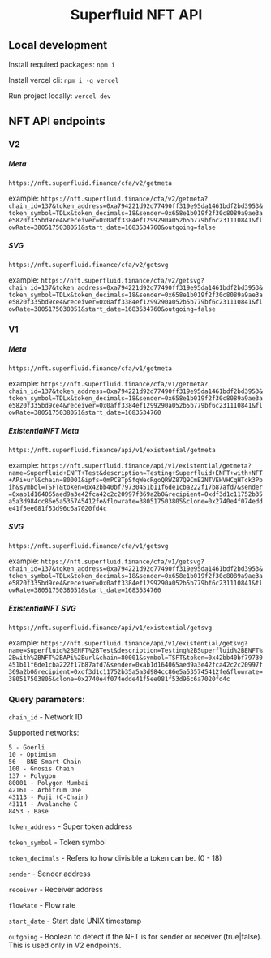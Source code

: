 <h1 align="center">Superfluid NFT API</h1>

## Local development

Install required packages:
`npm i`

Install vercel cli:
`npm i -g vercel`

Run project locally:
`vercel dev`

## NFT API endpoints

### V2

##### Meta
`https://nft.superfluid.finance/cfa/v2/getmeta`

example: `https://nft.superfluid.finance/cfa/v2/getmeta?chain_id=137&token_address=0xa794221d92d77490ff319e95da1461bdf2bd3953&token_symbol=TDLx&token_decimals=18&sender=0x658e1b019f2f30c8089a9ae3ae5820f335bd9ce4&receiver=0x0aff3384ef1299290a052b5b779bf6c231110841&flowRate=3805175038051&start_date=1683534760&outgoing=false`


##### SVG
`https://nft.superfluid.finance/cfa/v2/getsvg`

example: `https://nft.superfluid.finance/cfa/v2/getsvg?chain_id=137&token_address=0xa794221d92d77490ff319e95da1461bdf2bd3953&token_symbol=TDLx&token_decimals=18&sender=0x658e1b019f2f30c8089a9ae3ae5820f335bd9ce4&receiver=0x0aff3384ef1299290a052b5b779bf6c231110841&flowRate=3805175038051&start_date=1683534760&outgoing=false`

### V1

##### Meta
`https://nft.superfluid.finance/cfa/v1/getmeta`

example: `https://nft.superfluid.finance/cfa/v1/getmeta?chain_id=137&token_address=0xa794221d92d77490ff319e95da1461bdf2bd3953&token_symbol=TDLx&token_decimals=18&sender=0x658e1b019f2f30c8089a9ae3ae5820f335bd9ce4&receiver=0x0aff3384ef1299290a052b5b779bf6c231110841&flowRate=3805175038051&start_date=1683534760`

##### ExistentialNFT Meta
`https://nft.superfluid.finance/api/v1/existential/getmeta`

example: `https://nft.superfluid.finance/api/v1/existential/getmeta?name=Superfluid+ENFT+Test&description=Testing+Superfluid+ENFT+with+NFT+APi+url&chain=80001&ipfs=QmPCBTpSfqWecRgoQRWZ87Q9CmE2NTVEHVHCqHTck3Pbih&symbol=TSFT&token=0x42bb40bf79730451b11f6de1cba222f17b87afd7&sender=0xab1d164065aed9a3e42fca42c2c20997f369a2b0&recipient=0xdf3d1c11752b35a5a3d984cc86e5a535745412fe&flowrate=380517503805&clone=0x2740e4f074edde41f5ee081f53d96c6a7020fd4c`


##### SVG
`https://nft.superfluid.finance/cfa/v1/getsvg`

example: `https://nft.superfluid.finance/cfa/v1/getsvg?chain_id=137&token_address=0xa794221d92d77490ff319e95da1461bdf2bd3953&token_symbol=TDLx&token_decimals=18&sender=0x658e1b019f2f30c8089a9ae3ae5820f335bd9ce4&receiver=0x0aff3384ef1299290a052b5b779bf6c231110841&flowRate=3805175038051&start_date=1683534760`

##### ExistentialNFT SVG
`https://nft.superfluid.finance/api/v1/existential/getsvg`

example: `https://nft.superfluid.finance/api/v1/existential/getsvg?name=Superfluid%2BENFT%2BTest&description=Testing%2BSuperfluid%2BENFT%2Bwith%2BNFT%2BAPi%2Burl&chain=80001&symbol=TSFT&token=0x42bb40bf79730451b11f6de1cba222f17b87afd7&sender=0xab1d164065aed9a3e42fca42c2c20997f369a2b0&recipient=0xdf3d1c11752b35a5a3d984cc86e5a535745412fe&flowrate=380517503805&clone=0x2740e4f074edde41f5ee081f53d96c6a7020fd4c`

### Query parameters:

`chain_id` - Network ID

Supported networks:
```
5 - Goerli
10 - Optimism
56 - BNB Smart Chain
100 - Gnosis Chain
137 - Polygon
80001 - Polygon Mumbai
42161 - Arbitrum One
43113 - Fuji (C-Chain)
43114 - Avalanche C
8453 - Base
```

`token_address` - Super token address

`token_symbol` - Token symbol

`token_decimals` - Refers to how divisible a token can be. (0 - 18)

`sender` - Sender address

`receiver` - Receiver address

`flowRate` - Flow rate

`start_date` - Start date UNIX timestamp

`outgoing` - Boolean to detect if the NFT is for sender or receiver (true|false). This is used only in V2 endpoints.